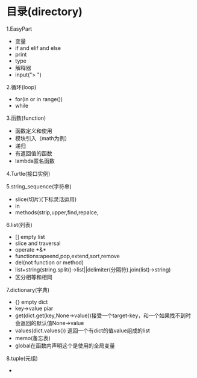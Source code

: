 # 目录(directory)

1.EasyPart

- 变量
- if and elif and else
- print
- type
- 解释器
- input("> ")

2.循环(loop)

- for(in or in range())
- while

3.函数(function)

- 函数定义和使用
- 模块引入（math为例）
- 递归
- 有返回值的函数
- lambda匿名函数

4.Turtle(接口实例)

5.string_sequence(字符串)

- slice(切片)(下标灵活运用)
- in
- methods(strip,upper,find,repalce,

6.list(列表)

- [] empty list
- slice and traversal
- operate +&*
- functions:apeend,pop,extend,sort,remove
- del(not function or method)
- list+string(string.split()->list||delimiter(分隔符).join(list)->string)
- 区分相等和相同

7.dictionary(字典)

- {} empty dict
- key->value piar
- get(dict.get(key,None->value))接受一个target-key，和一个如果找不到时会返回的默认值None->value
- values(dict.values()) 返回一个有dict的值value组成的list
- memo(备忘表)
- global在函数内声明这个是使用的全局变量

8.tuple(元组)

- 
